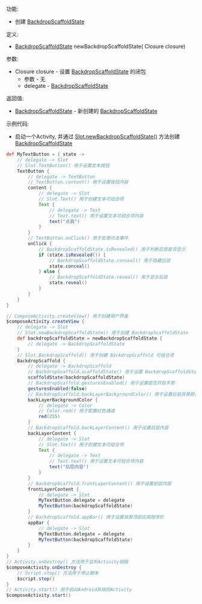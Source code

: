 功能:

+ 创建 [BackdropScaffoldState](/API/UI/Compose/State/BackdropScaffoldState/README.md)

定义:

+ [BackdropScaffoldState](/API/UI/Compose/State/BackdropScaffoldState/README.md) newBackdropScaffoldState(
  Closure closure)

参数:

+ Closure closure - 设置 [BackdropScaffoldState](/API/UI/Compose/State/BackdropScaffoldState/README.md) 的闭包
    + 参数 - 无
    + delegate - [BackdropScaffoldState](/API/UI/Compose/State/BackdropScaffoldState/README.md)

返回值:

+ [BackdropScaffoldState](/API/UI/Compose/State/BackdropScaffoldState/README.md) -
  新创建的 [BackdropScaffoldState](/API/UI/Compose/State/BackdropScaffoldState/README.md)

示例代码:

+ 启动一个Activity,
  并通过 [Slot.newBackdropScaffoldState()](/API/UI/Compose/Slot/Slot/README.md?id=newBackdropScaffoldState)
  方法创建 [BackdropScaffoldState](/API/UI/Compose/State/BackdropScaffoldState/README.md)

```groovy
def MyTextButton = { state ->
    // delegate -> Slot
    // Slot.TextButton() 用于设置文本按钮
    TextButton {
        // delegate -> TextButton
        // TextButton.content() 用于设置按钮内容
        content {
            // delegate -> Slot
            // Slot.Text() 用于创建文本可组合项
            Text {
                // delegate -> Text
                // Text.text() 用于设置文本可组合项内容
                text("点我")
            }
        }
        // TextButton.onClick() 用于处理点击事件
        onClick {
            // BackdropScaffoldState.isRevealed() 用于判断后层是否显示
            if (state.isRevealed()) {
                // BackdropScaffoldState.conceal() 用于隐藏后层
                state.conceal()
            } else {
                // BackdropScaffoldState.reveal() 用于显示后层
                state.reveal()
            }
        }
    }
}

// ComposeActivity.createView() 用于创建用户界面
$composeActivity.createView {
    // delegate -> Slot
    // Slot.newBackdropScaffoldState() 用于创建 BackdropScaffoldState
    def backdropScaffoldState = newBackdropScaffoldState {
        // delegate -> BackdropScaffoldState
    }
    // Slot.BackdropScaffold() 用于创建 BackdropScaffold 可组合项
    BackdropScaffold {
        // delegate -> BackdropScaffold
        // BackdropScaffold.scaffoldState() 用于设置 BackdropScaffoldState
        scaffoldState(backdropScaffoldState)
        // BackdropScaffold.gesturesEnabled() 用于设置是否开启手势
        gesturesEnabled(false)
        // BackdropScaffold.backLayerBackgroundColor() 用于设置后层背景颜色
        backLayerBackgroundColor {
            // delegate -> Color
            // Color.red() 用于配置红色通道
            red(255)
        }
        // BackdropScaffold.backLayerContent() 用于设置后层内容
        backLayerContent {
            // delegate -> Slot
            // Slot.Text() 用于创建文本可组合项
            Text {
                // delegate -> Text
                // Text.text() 用于设置文本可组合项内容
                text("后层内容")
            }
        }
        // BackdropScaffold.frontLayerContent() 用于设置前层内容
        frontLayerContent {
            // delegate -> Slot
            MyTextButton.delegate = delegate
            MyTextButton(backdropScaffoldState)
        }
        // BackdropScaffold.appBar() 用于设置背景顶部应用程序栏
        appBar {
            // delegate -> Slot
            MyTextButton.delegate = delegate
            MyTextButton(backdropScaffoldState)
        }
    }
}
// Activity.onDestroy() 方法用于监听Activity销毁
$composeActivity.onDestroy {
    // Script.stop() 方法用于停止脚本
    $script.stop()
}
// Activity.start() 用于启动Android系统的Activity
$composeActivity.start()
```